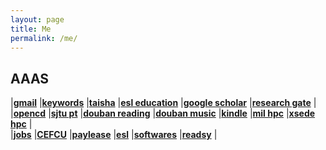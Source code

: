 ```yaml
---
layout: page
title: Me
permalink: /me/
---
```

 
## AAAS
|[**gmail**](https://mail.google.com/mail/u/0/)
|[**keywords**](http://www.tcheng.org/more/keywords)
|[**taisha**](http://bbs.taisha.org/forum-91-1.html)
|[**esl education**](https://secure3.eslpod.com/library/education/)
|[**google scholar**](https://scholar.google.com/citations?user=P6adsOMAAAAJ&hl=en)
|[**research gate**](https://www.researchgate.net/profile/Tao_Cheng13)
|   
|[**opencd**](https://open.cd/)
|[**sjtu pt**](http://pt.sjtu.edu.cn/)
|[**douban reading**](https://book.douban.com/mine?icn=index-nav)
|[**douban music**](https://music.douban.com/mine)
|[**kindle**](https://bookfere.com/)
|[**mil hpc**](https://centers.hpc.mil/about/contact.html)
|[**xsede hpc**](https://portal.xsede.org/group/xup/my-xsede#/logged-in)
|   
|[**jobs**](http://www.tcheng.org/more/jobs)
|[**CEFCU**](https://www.caltechefcu.org/home/home)
|[**paylease**](https://www.paylease.com/login/resident?crd=1&vpw=1366)
|[**esl**](https://secure3.eslpod.com/lesson-library/)
|[**softwares**](http://www.tcheng.org/more/softwares)
|[**readsy**](http://www.readsy.co/)
| 
